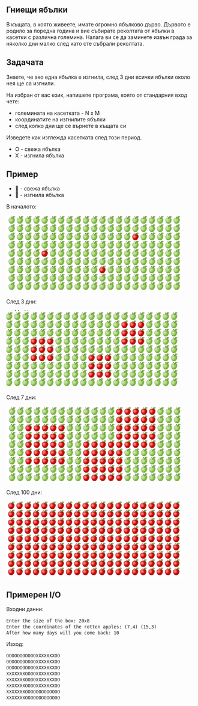 ## Гниещи ябълки

В къщата, в която живеете, имате огромно ябълково дърво. Дървото е родило за поредна година и вие събирате реколтата от ябълки в касетки с различна големина. Налага ви се да заминете извън града за няколко дни малко след като сте събрали реколтата.

## Задачата

Знаете, че ако една ябълка е изгнила, след 3 дни всички ябълки около нея ще са изгнили.

На избран от вас език, напишете програма, която от стандарния вход чете:

- големината на касетката - N x M
- координатите на изгнилите ябълки
- след колко дни ще се върнете в къщата си

Изведете как изглежда касетката след този период.

- O - свежа ябълка
- X - изгнила ябълка

## Пример

- :green_apple: - свежа ябълка
- :apple: - изгнила ябълка

В началото:

![](day0.jpg)

След 3 дни:

![](day3.jpg)

След 7 дни:

![](day7.jpg)

След 100 дни:

![](day100.jpg)

## Примерен I/O

Входни данни:

```
Enter the size of the box: 20x8
Еnter the coordinates of the rotten apples: (7,4) (15,3)
After how many days will you come back: 10
```

Изход:

```
OOOOOOOOOOOXXXXXXXOO
OOOOOOOOOOOXXXXXXXOO
OOOOOOOOOOOXXXXXXXOO
XXXXXXXOOOOXXXXXXXOO
XXXXXXXOOOOXXXXXXXOO
XXXXXXXOOOOXXXXXXXOO
XXXXXXXOOOOOOOOOOOOO
XXXXXXXOOOOOOOOOOOOO
```
